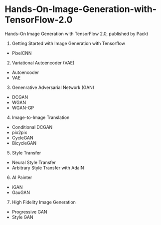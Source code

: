 # Hands-On-Image-Generation-with-TensorFlow-2.0
Hands-On Image Generation with TensorFlow 2.0, published by Packt

1. Getting Started with Image Generation with Tensorflow
- PixelCNN

2. Variational Autoencoder (VAE)
- Autoencoder
- VAE

3. Genenrative Adversarial Network (GAN)
- DCGAN
- WGAN
- WGAN-GP

4. Image-to-Image Translation
- Conditional DCGAN
- pix2pix
- CycleGAN
- BicycleGAN

5. Style Transfer
- Neural Style Transfer
- Arbitrary Style Transfer with AdaIN

6. AI Painter
- iGAN
- GauGAN

7. High Fidelity Image Generation
- Progressive GAN
- Style GAN
